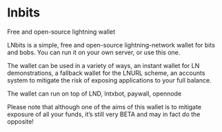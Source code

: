 # lnbits
Free and open-source lightning wallet

LNbits is a simple, free and open-source lightning-network wallet for bits and bobs. You can run it on your own server, or use this one.

The wallet can be used in a variety of ways, an instant wallet for LN demonstrations, a fallback wallet for the LNURL scheme, an accounts system to mitigate the risk of exposing applications to your full balance.

The wallet can run on top of LND, lntxbot, paywall, opennode

Please note that although one of the aims of this wallet is to mitigate exposure of all your funds, it’s still very BETA and may in fact do the opposite!
